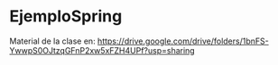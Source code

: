 # EjemploSpring

Material de la clase en: https://drive.google.com/drive/folders/1bnFS-YwwpS0OJtzqGFnP2xw5xFZH4UPf?usp=sharing

